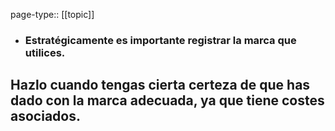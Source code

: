page-type:: [[topic]]
- ### Estratégicamente es importante registrar la marca que utilices.

Hazlo cuando tengas cierta certeza de que has dado con la marca adecuada, ya que tiene costes asociados.
  - 



